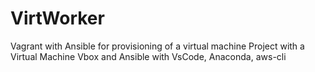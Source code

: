 # VirtWorker
Vagrant with Ansible for provisioning of a virtual machine
Project with a Virtual Machine Vbox and Ansible with VsCode, Anaconda, aws-cli

